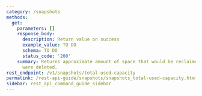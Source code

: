 ```yaml
---
category: /snapshots
methods:
  get:
    parameters: []
    response_body:
      description: Return value on success
      example_value: TO DO
      schema: TO DO
      status_code: '200'
    summary: Returns approximate amount of space that would be reclaimed if all snapshots
      were deleted.
rest_endpoint: /v1/snapshots/total-used-capacity
permalink: /rest-api-guide/snapshots/snapshots_total-used-capacity.html
sidebar: rest_api_command_guide_sidebar
---
```

